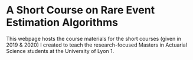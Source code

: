 # A Short Course on Rare Event Estimation Algorithms

This webpage hosts the course materials for the short courses (given in 2019 & 2020) I created to teach the research-focused Masters in Actuarial Science students at the University of Lyon 1.
